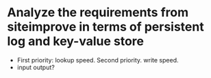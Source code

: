 # Analyze the requirements from siteimprove in terms of persistent log and key-value store

- First priority: lookup speed. Second priority. write speed.
- input output?
